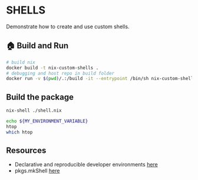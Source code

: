 # SHELLS

Demonstrate how to create and use custom shells.  

## 🏠 Build and Run

```sh
# build nix
docker build -t nix-custom-shells .
# debugging and host repo in build folder
docker run -v $(pwd)/.:/build -it --entrypoint /bin/sh nix-custom-shells
```

## Build the package

```sh
nix-shell ./shell.nix 

echo ${MY_ENVIRONMENT_VARIABLE}
htop
which htop
```

## Resources

* Declarative and reproducible developer environments [here](https://nix.dev/tutorials/declarative-and-reproducible-developer-environments)
* pkgs.mkShell [here](https://ryantm.github.io/nixpkgs/builders/special/mkshell/)  

